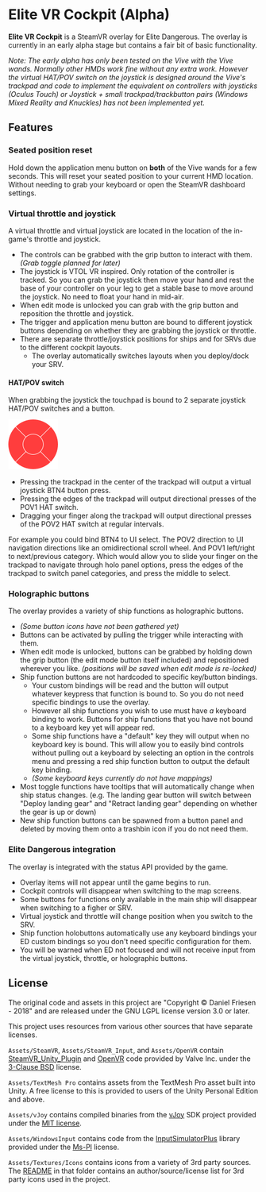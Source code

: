 Elite VR Cockpit (Alpha)
================

**Elite VR Cockpit** is a SteamVR overlay for Elite Dangerous. The overlay is currently in an early alpha stage but contains a fair bit of basic functionality.

*Note: The early alpha has only been tested on the Vive with the Vive wands. Normally other HMDs work fine without any extra work. However the virtual HAT/POV switch on the joystick is designed around the Vive's trackpad and code to implement the equivalent on controllers with joysticks (Oculus Touch) or Joystick + small trackpad/trackbutton pairs (Windows Mixed Reality and Knuckles) has not been implemented yet.*

## Features

### Seated position reset

Hold down the application menu button on **both** of the Vive wands for a few seconds. This will reset your seated position to your current HMD location. Without needing to grab your keyboard or open the SteamVR dashboard settings.

### Virtual throttle and joystick

A virtual throttle and virtual joystick are located in the location of the in-game's throttle and joystick.

- The controls can be grabbed with the grip button to interact with them. *(Grab toggle planned for later)*
- The joystick is VTOL VR inspired. Only rotation of the controller is tracked. So you can grab the joystick then move your hand and rest the base of your controller on your leg to get a stable base to move around the joystick. No need to float your hand in mid-air.
- When edit mode is unlocked you can grab with the grip button and reposition the throttle and joystick.
- The trigger and application menu button are bound to different joystick buttons depending on whether they are grabbing the joystick or throttle.
- There are separate throttle/joystick positions for ships and for SRVs due to the different cockpit layouts.
  - The overlay automatically switches layouts when you deploy/dock your SRV.

#### HAT/POV switch

When grabbing the joystick the touchpad is bound to 2 separate joystick HAT/POV switches and a button.

![Trackpad HAT Regions](./Images/TrackpadHAT.png)

- Pressing the trackpad in the center of the trackpad will output a virtual joystick BTN4 button press.
- Pressing the edges of the trackpad will output directional presses of the POV1 HAT switch.
- Dragging your finger along the trackpad will output directional presses of the POV2 HAT switch at regular intervals.

For example you could bind BTN4 to UI select. The POV2 direction to UI navigation directions like an omidirectional scroll wheel. And POV1 left/right to next/previous category. Which would allow you to slide your finger on the trackpad to navigate through holo panel options, press the edges of the trackpad to switch panel categories, and press the middle to select.

### Holographic buttons

The overlay provides a variety of ship functions as holographic buttons.

* *(Some button icons have not been gathered yet)*
* Buttons can be activated by pulling the trigger while interacting with them.
* When edit mode is unlocked, buttons can be grabbed by holding down the grip button (the edit mode button itself included) and repositioned wherever you like. *(positions will be saved when edit mode is re-locked)*
* Ship function buttons are not hardcoded to specific key/button bindings.
  * Your custom bindings will be read and the button will output whatever keypress that function is bound to. So you do not need specific bindings to use the overlay.
  * However all ship functions you wish to use must have *a* keyboard binding to work. Buttons for ship functions that you have not bound to a keyboard key yet will appear red.
  * Some ship functions have a "default" key they will output when no keyboard key is bound. This will allow you to easily bind controls without pulling out a keyboard by selecting an option in the controls menu and pressing a red ship function button to output the default key binding.
  * *(Some keyboard keys currently do not have mappings)*
* Most toggle functions have tooltips that will automatically change when ship status changes. (e.g. The landing gear button will switch between "Deploy landing gear" and "Retract landing gear" depending on whether the gear is up or down)
* New ship function buttons can be spawned from a button panel and deleted by moving them onto a trashbin icon if you do not need them.

### Elite Dangerous integration

The overlay is integrated with the status API provided by the game.

- Overlay items will not appear until the game begins to run.
- Cockpit controls will disappear when switching to the map screens.
- Some buttons for functions only available in the main ship will disappear when switching to a figher or SRV.
- Virtual joystick and throttle will change position when you switch to the SRV.
- Ship function holobuttons automatically use any keyboard bindings your ED custom bindings so you don't need specific configuration for them.
- You will be warned when ED not focused and will not receive input from the virtual joystick, throttle, or holographic buttons.

## License

The original code and assets in this project are "Copyright © Daniel Friesen - 2018" and are released under the GNU LGPL license version 3.0 or later.

This project uses resources from various other sources that have separate licenses.

`Assets/SteamVR`, `Assets/SteamVR_Input`, and `Assets/OpenVR` contain [SteamVR_Unity_Plugin](https://github.com/ValveSoftware/steamvr_unity_plugin) and [OpenVR](https://github.com/ValveSoftware/openvr) code provided by Valve Inc. under the [3-Clause BSD](https://github.com/ValveSoftware/steamvr_unity_plugin/blob/master/LICENSE) license.

`Assets/TextMesh Pro` contains assets from the TextMesh Pro asset built into Unity. A free license to this is provided to users of the Unity Personal Edition and above.

`Assets/vJoy` contains compiled binaries from the [vJoy](http://vjoystick.sourceforge.net/site/) SDK project provided under the [MIT license](https://github.com/shauleiz/vJoy/blob/master/LICENSE.txt).

`Assets/WindowsInput` contains code from the [InputSimulatorPlus](https://github.com/TChatzigiannakis/InputSimulatorPlus) library provided under the [Ms-Pl](https://github.com/TChatzigiannakis/InputSimulatorPlus/blob/master/LICENSE.md) license.

`Assets/Textures/Icons` contains icons from a variety of 3rd party sources. The [README](./Assets/Textures/Icons/README.md) in that folder contains an author/source/license list for 3rd party icons used in the project.
